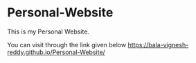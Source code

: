 # Personal-Website
This is my Personal Website. 

You can visit through the link given below
https://bala-vignesh-reddy.github.io/Personal-Website/
